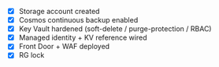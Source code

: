 - [x] Storage account created  
- [x] Cosmos continuous backup enabled  
- [x] Key Vault hardened (soft-delete / purge-protection / RBAC)  
- [x] Managed identity + KV reference wired  
- [x] Front Door + WAF deployed  
- [x] RG lock  
<!-- ...unchanged checklist items... -->
